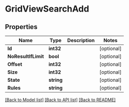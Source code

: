 # GridViewSearchAdd

## Properties

Name | Type | Description | Notes
------------ | ------------- | ------------- | -------------
**Id** | **int32** |  | [optional] 
**NoResultIfLimit** | **bool** |  | [optional] 
**Offset** | **int32** |  | [optional] 
**Size** | **int32** |  | [optional] 
**State** | **string** |  | [optional] 
**Rules** | **string** |  | [optional] 

[[Back to Model list]](../README.md#documentation-for-models) [[Back to API list]](../README.md#documentation-for-api-endpoints) [[Back to README]](../README.md)


